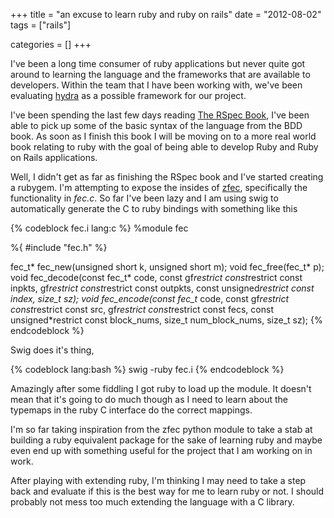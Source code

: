 +++
title = "an excuse to learn ruby and ruby on rails"
date = "2012-08-02"
tags = ["rails"]

categories = []
+++

I've been a long time consumer of ruby applications but never quite
got around to learning the language and the frameworks that are
available to developers. Within the team that I have been working
with, we've been evaluating [hydra](http://projecthydra.org) as a
possible framework for our project.

I've been spending the last few days reading
[The RSpec Book](http://pragprog.com/book/achbd/the-rspec-book), I've
been able to pick up some of the basic syntax of the language from the
BDD book. As soon as I finish this book I will be moving on to a more
real world book relating to ruby with the goal of being able to
develop Ruby and Ruby on Rails applications.

Well, I didn't get as far as finishing the RSpec book and I've started
creating a rubygem. I'm attempting to expose the insides of
[zfec](https://tahoe-lafs.org/trac/zfec/), specifically the
functionality in _fec.c_. So far I've been lazy and I am using swig to
automatically generate the C to ruby bindings with something like this

{% codeblock fec.i lang:c %}
%module fec

%{
#include "fec.h"
%}

fec_t* fec_new(unsigned short k, unsigned short m);
void fec_free(fec_t* p);
void fec_decode(const fec_t* code, const gf*restrict const*restrict const inpkts, gf*restrict const*restrict const outpkts, const unsigned*restrict const index, size_t sz);
void fec_encode(const fec_t* code, const gf*restrict const*restrict const src, gf*restrict const*restrict const fecs, const unsigned*restrict const block_nums, size_t num_block_nums, size_t sz);
{% endcodeblock %}

Swig does it's thing,

{% codeblock lang:bash %}
swig -ruby fec.i
{% endcodeblock %}

Amazingly after some fiddling I got ruby to load up the module. It
doesn't mean that it's going to do much though as I need to learn
about the typemaps in the ruby C interface do the correct mappings.

I'm so far taking inspiration from the zfec python module to take a
stab at building a ruby equivalent package for the sake of learning
ruby and maybe even end up with something useful for the project that
I am working on in work.

After playing with extending ruby, I'm thinking I may need to take a
step back and evaluate if this is the best way for me to learn ruby or
not. I should probably not mess too much extending the language with a
C library.
